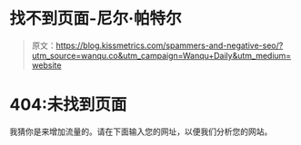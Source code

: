 # 找不到页面-尼尔·帕特尔

> 原文：<https://blog.kissmetrics.com/spammers-and-negative-seo/?utm_source=wanqu.co&utm_campaign=Wanqu+Daily&utm_medium=website>

# 404:未找到页面

我猜你是来增加流量的。请在下面输入您的网址，以便我们分析您的网站。